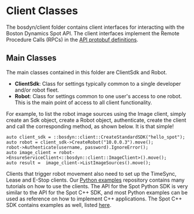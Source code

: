 <!--
Copyright (c) 2022 Boston Dynamics, Inc.  All rights reserved.

Downloading, reproducing, distributing or otherwise using the SDK Software
is subject to the terms and conditions of the Boston Dynamics Software
Development Kit License (20191101-BDSDK-SL).
-->

# Client Classes

The bosdyn/client folder contains client interfaces for interacting with the Boston Dynamics Spot 
API. The client interfaces implement the Remote Procedure Calls (RPCs) in the 
[API protobuf definitions](https://dev.bostondynamics.com/protos/bosdyn/api/readme).

## Main Classes
The main classes contained in this folder are ClientSdk and Robot.
* **ClientSdk**: Class for settings typically common to a single developer and/or robot fleet.
* **Robot**: Class for settings common to one user's access to one robot. This is the main point 
of access to all client functionality.

For example, to list the robot image sources using the Image client, simply create an Sdk object, 
create a Robot object, authenticate, create the client and call the 
corresponding method, as shown below. It is that simple!
```
auto client_sdk = ::bosdyn::client::CreateStandardSDK("hello_spot");
auto robot = client_sdk->CreateRobot("10.0.0.3").move();
robot->Authenticate(username, password).IgnoreError();
auto image_client = robot->EnsureServiceClient<::bosdyn::client::ImageClient>().move();
auto result =  image_client->ListImageSources().move();
```

Clients that trigger robot movement also need to set up the TimeSync, Lease and E-Stop clients. Our 
[Python examples](https://github.com/boston-dynamics/spot-sdk/tree/master/python/examples) repository contains many tutorials on how to use the clients. The API for the Spot Python SDK is very similar to the API for the Spot C++ SDK, and most Python examples can be used as reference on how to implement C++ applications. The Spot C++ SDK contains examples as well, listed [here](../../examples/README.md).
